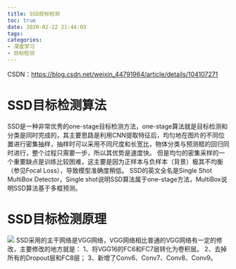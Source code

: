 ```yaml
---
title: SSD目标检测
toc: true
date: 2020-02-22 21:44:03
tags:
categories:
- 深度学习
- 目标检测
---
```


CSDN：https://blog.csdn.net/weixin_44791964/article/details/104107271
# SSD目标检测算法
<!--more-->
SSD是一种非常优秀的one-stage目标检测方法，one-stage算法就是目标检测和分类是同时完成的，其主要思路是利用CNN提取特征后，均匀地在图片的不同位置进行密集抽样，抽样时可以采用不同尺度和长宽比，物体分类与预测框的回归同时进行，整个过程只需要一步，所以其优势是速度快。
但是均匀的密集采样的一个重要缺点是训练比较困难，这主要是因为正样本与负样本（背景）极其不均衡（参见Focal Loss），导致模型准确度稍低。
SSD的英文全名是Single Shot MultiBox Detector，Single shot说明SSD算法属于one-stage方法，MultiBox说明SSD算法基于多框预测。

# SSD目标检测原理
![](1.png)
SSD采用的主干网络是VGG网络，VGG网络相比普通的VGG网络有一定的修改，主要修改的地方就是：
1、将VGG16的FC6和FC7层转化为卷积层。
2、去掉所有的Dropout层和FC8层；
3、新增了Conv6、Conv7、Conv8、Conv9。


